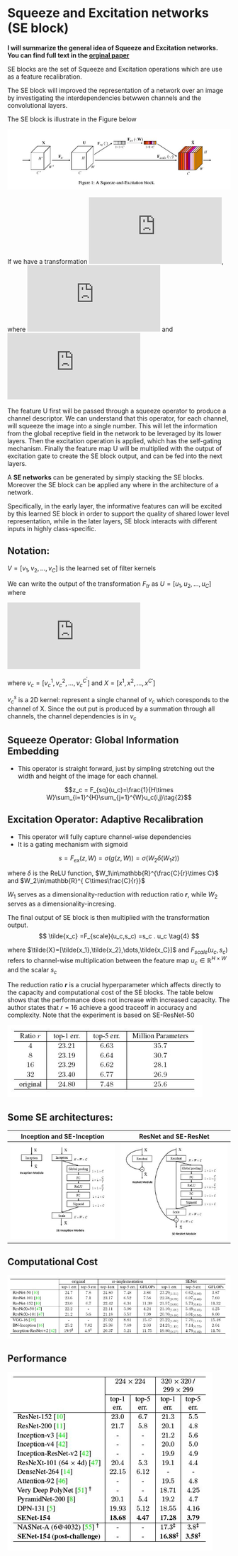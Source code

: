 # Squeeze and Excitation networks (SE block)
**I will summarize the general idea of Squeeze and Excitation networks. You can find full text in the [orginal paper](/attention/Hu_Squeeze-and-Excitation_Networks_CVPR_2018_paper.pdf)** 

 SE blocks are the set of Squeeze and Excitation operations which are use as a feature recalibration.

The SE block will improved the representation of a network over an image by investigating the interdependencies betwwen channels and the convolutional layers.

The SE block is illustrate in the Figure below

![Squeeze and Excitaion block](/attention/figures/Squeeze_n_Excitation.JPG)

If we have a transformation ![$F_{tr}: X \rightarrow U$](http://latex.codecogs.com/svg.latex?F_%7Btr%7D:%C2%A0X%C2%A0%5Crightarrow%C2%A0U), where ![$X \in \mathbb{R}^{H^{'} \times W^{'}\times C^{'}}$](http://latex.codecogs.com/svg.latex?X%C2%A0%5Cin%C2%A0%5Cmathbb%7BR%7D%5E%7BH%5E%7B'%7D%C2%A0%5Ctimes%C2%A0W%5E%7B'%7D%5Ctimes%C2%A0C%5E%7B'%7D%7D) and ![$U\in \mathbb{R}^{H\times W\times C}$](http://latex.codecogs.com/svg.latex?U%5Cin%C2%A0%5Cmathbb%7BR%7D%5E%7BH%5Ctimes%C2%A0W%5Ctimes%C2%A0C%7D)

The feature U first will be passed through a squeeze operator to produce a channel descriptor. We can understand that this operator, for each channel, will squeeze the image into a single number. This will let the information from the global receptive field in the network to be leveraged by its lower layers. Then the excitation operation is applied, which has the self-gating mechanism. Finally the feature map U will be multiplied with the output of excitation gate to create the SE block output, and can be fed into the next layers.

A **SE networks** can be generated by simply stacking the SE blocks. Moreover the SE block can be applied any where in the architecture of a network.

Specifically, in the early layer, the informative features can will be excited by this learned SE block in order to support the quality of shared lower level representation, while in the later layers, SE block interacts with different inputs in highly class-specific.

## Notation: 
$V=[v_1,v_2,\dots,v_C]$ is the learned set of filter kernels

We can write the output of the transformation $F_{tr}$ as $U=[u_1,u_2,\dots,u_C]$ where

![$$ u_c=v_c*X=\sum_{s=1}^{C^{'}}v_c^s*x^s.\tag{1}$$](http://latex.codecogs.com/svg.latex?%C2%A0u_c=v_c*X=%5Csum_%7Bs=1%7D%5E%7BC%5E%7B'%7D%7Dv_c%5Es*x%5Es.)

where $v_c=[v_c^1,v_c^2,\dots,v_c^{C^{'}}]$ and $X=[x^1,x^2,\dots ,x^{C{'}}]$

$v_c^s$ is a 2D kernel: represent a single channel of $v_c$ which coresponds to the channel of X. Since the out put is produced by a summation through all channels, the channel dependencies is in $v_c$

## Squeeze Operator: Global Information Embedding

- This operator is straight forward, just by simpling stretching out the width and height of the image for each channel.

$$z_c = F_{sq}(u_c)=\frac{1}{H\times W}\sum_{i=1}^{H}\sum_{j=1}^{W}u_c(i,j)\tag{2}$$

## Excitation Operator: Adaptive Recalibration 
- This operator will fully capture channel-wise dependencies 
- It is a gating mechanism with sigmoid

$$ s=F_{ex}(z,W)=\sigma(g(z,W)) = \sigma(W_2\delta(W_1z))\tag{3} $$

where $\delta$ is the ReLU function, $W_1\in\mathbb{R}^{\frac{C}{r}\times C}$ and $W_2\in\mathbb{R}^{ C\times\frac{C}{r}}$

$W_1$ serves as a dimensionality-reduction with reduction ratio **$r$**, while $W_2$ serves as a dimensionality-incresing.

The final output of SE block is then multiplied with the transformation output.
$$ \tilde{x_c} =F_{scale}(u_c,s_c) =s_c . u_c \tag{4} $$

where $\tilde{X}=[\tilde{x_1},\tilde{x_2},\dots,\tilde{x_C}]$ and $F_{scale}(u_c,s_c)$ refers to channel-wise multiplication between the feature map $u_c\in \mathbb{R}^{H\times W}$ and the scalar $s_c$

The reduction ratio **$r$** is a crucial hyperparameter which affects directly to the capacity and computational cost of the SE blocks. The table below shows that the performance does not increase with increased capacity. The author states that $r=16$ achieve a good traceoff in accuracy and complexity. Note that the experiment is based on SE-ResNet-50

![Reduction ratio](/attention/figures/ratio.JPG)

## Some SE architectures:

Inception and SE-Inception | ResNet and SE-ResNet
-|-
![Se_inception](/attention/figures/seinception.JPG)| ![Se_resnet](/attention/figures/seresnet.JPG)

## Computational Cost
![computational cost](/attention/figures/cost.JPG)
## Performance
![performance](/attention/figures/perform.JPG)
